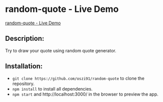 # random-quote - Live Demo

[random-quote - Live Demo](https://oszi91.github.io/random-quote)

## Description:

Try to draw your quote using random quote generator.

## Installation:

- `git clone https://github.com/oszi91/random-quote` to clone the repository.
- `npm install` to install all dependencies.
- `npm start` and http://localhost:3000/ in the browser to preview the app.
